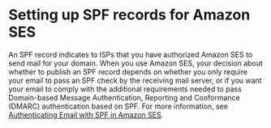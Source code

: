 # Setting up SPF records for Amazon SES<a name="authenticate-domain"></a>

An SPF record indicates to ISPs that you have authorized Amazon SES to send mail for your domain\. When you use Amazon SES, your decision about whether to publish an SPF record depends on whether you only require your email to pass an SPF check by the receiving mail server, or if you want your email to comply with the additional requirements needed to pass Domain\-based Message Authentication, Reporting and Conformance \(DMARC\) authentication based on SPF\. For more information, see [Authenticating Email with SPF in Amazon SES](send-email-authentication-spf.md)\.